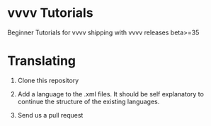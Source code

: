 # vvvv Tutorials
Beginner Tutorials for vvvv shipping with vvvv releases beta>=35

# Translating
1) Clone this repository

2) Add a language to the .xml files. It should be self explanatory to continue the structure of the existing languages. 

3) Send us a pull request


